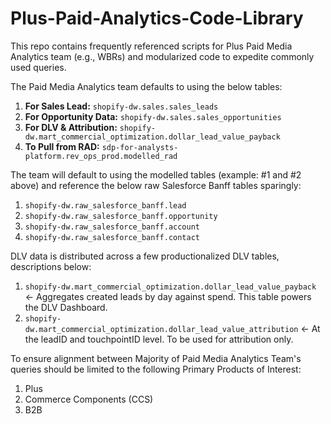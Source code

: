 # Plus-Paid-Analytics-Code-Library
This repo contains frequently referenced scripts for Plus Paid Media Analytics team (e.g., WBRs) and modularized code to expedite commonly used queries.

The Paid Media Analytics team defaults to using the below tables:
1. **For Sales Lead:** `shopify-dw.sales.sales_leads`
2. **For Opportunity Data:** `shopify-dw.sales.sales_opportunities`
3. **For DLV & Attribution:** `shopify-dw.mart_commercial_optimization.dollar_lead_value_payback`
4. **To Pull from RAD:** `sdp-for-analysts-platform.rev_ops_prod.modelled_rad`

The team will default to using the modelled tables (example: #1 and #2 above) and reference the below raw Salesforce Banff tables sparingly:
1. `shopify-dw.raw_salesforce_banff.lead`
2. `shopify-dw.raw_salesforce_banff.opportunity`
3. `shopify-dw.raw_salesforce_banff.account`
4. `shopify-dw.raw_salesforce_banff.contact`

DLV data is distributed across a few productionalized DLV tables, descriptions below:
1. `shopify-dw.mart_commercial_optimization.dollar_lead_value_payback` <- Aggregates created leads by day against spend. This table powers the DLV Dashboard.
2. `shopify-dw.mart_commercial_optimization.dollar_lead_value_attribution` <- At the leadID and touchpointID level. To be used for attribution only.

To ensure alignment between Majority of Paid Media Analytics Team's queries should be limited to the following Primary Products of Interest:
1. Plus
2. Commerce Components (CCS)
3. B2B
